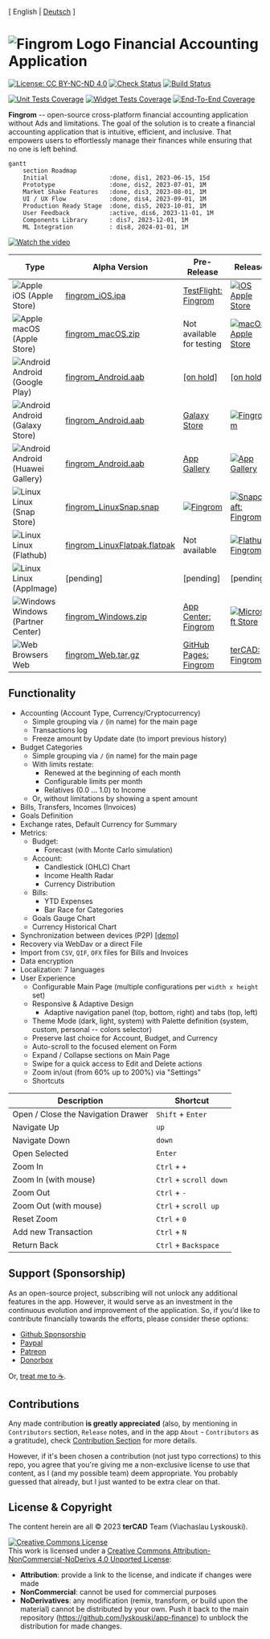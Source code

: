 [ English | [Deutsch](./README_de.md) ]

# ![Fingrom Logo](./docs/design-flow/logo/main.svg) Financial Accounting Application
[![License: CC BY-NC-ND 4.0](https://img.shields.io/badge/License-CC_BY--NC--ND_4.0-lightgrey.svg)](https://creativecommons.org/licenses/by-nc-nd/4.0/) 
[![Check Status](https://github.com/lyskouski/app-finance/actions/workflows/push_to_main.yml/badge.svg?branch=main)](https://github.com/lyskouski/app-finance/actions/workflows/push_to_main.yml)
[![Build Status](https://github.com/lyskouski/app-finance/actions/workflows/build.yml/badge.svg)](https://github.com/lyskouski/app-finance/actions/workflows/build.yml)

[![Unit Tests Coverage](https://lyskouski.github.io/app-finance/coverage/unit_coverage_badge.svg)](https://github.com/lyskouski/app-finance/tree/main/test/unit/)
[![Widget Tests Coverage](https://lyskouski.github.io/app-finance/coverage/widget_coverage_badge.svg)](https://github.com/lyskouski/app-finance/tree/main/test/widget)
[![End-To-End Coverage](https://lyskouski.github.io/app-finance/coverage/e2e_coverage_badge.svg)](https://github.com/lyskouski/app-finance/tree/main/test/e2e)

**Fingrom** -- open-source cross-platform financial accounting application without Ads and limitations.
The goal of the solution is to create a financial accounting application that is intuitive, efficient, and inclusive. 
That empowers users to effortlessly manage their finances while ensuring that no one is left behind.

```mermaid
gantt
    section Roadmap
    Initial                 :done, dis1, 2023-06-15, 15d
    Prototype               :done, dis2, 2023-07-01, 1M
    Market Shake Features   :done, dis3, 2023-08-01, 1M
    UI / UX Flow            :done, dis4, 2023-09-01, 1M
    Production Ready Stage  :done, dis5, 2023-10-01, 1M
    User Feedback           :active, dis6, 2023-11-01, 1M
    Components Library      : dis7, 2023-12-01, 1M
    ML Integration          : dis8, 2024-01-01, 1M
```

[![Watch the video](./docs/marketing-flow/presentation_video.png)](https://youtu.be/sNTbpILLsOw)


| Type                     | Alpha Version         | Pre-Release                   | Release                       |
| ------------------------ | ----------------------| ----------------------------- | ----------------------------- |
| ![Apple](./docs/design-flow/icons/apple.png) iOS (Apple Store)        | [fingrom_iOS.ipa](https://github.com/lyskouski/app-finance/releases/latest) | [TestFlight: Fingrom](https://testflight.apple.com/join/93ECy9ZB) | [![iOS Apple Store](./docs/design-flow/badges/ios.png)](https://apps.apple.com/us/app/fingrom/id6463955600) |
| ![Apple](./docs/design-flow/icons/apple.png) macOS (Apple Store)      | [fingrom_macOS.zip](https://github.com/lyskouski/app-finance/releases/latest) | Not available for testing | [![macOS Apple Store](./docs/design-flow/badges/macos.png)](https://apps.apple.com/us/app/fingrom/id6463955600) |
| ![Android](./docs/design-flow/icons/android.png) Android (Google Play)    | [fingrom_Android.aab](https://github.com/lyskouski/app-finance/releases/latest) | [[on hold]](https://github.com/lyskouski/app-finance/issues/129) | [[on hold]](https://github.com/lyskouski/app-finance/issues/129) |
| ![Android](./docs/design-flow/icons/android.png) Android (Galaxy Store)   | [fingrom_Android.aab](https://github.com/lyskouski/app-finance/releases/latest) | [Galaxy Store](https://galaxystore.samsung.com/detail/com.tercad.fingrom) | [![Fingrom](./docs/design-flow/badges/galaxy-store.png)](https://galaxy.store/apFinance) |
| ![Android](./docs/design-flow/icons/android.png) Android (Huawei Gallery) | [fingrom_Android.aab](https://github.com/lyskouski/app-finance/releases/latest) | [App Gallery](https://appgallery.huawei.com/#/app/C109437079) | [![App Gallery](./docs/design-flow/badges/huawei.png)](https://appgallery.huawei.com/#/app/C109437079) |
| ![Linux](./docs/design-flow/icons/linux.png) Linux (Snap Store)       | [fingrom_LinuxSnap.snap](https://github.com/lyskouski/app-finance/releases/latest) | [![Fingrom](https://snapcraft.io/fingrom/badge.svg)](https://snapcraft.io/fingrom) | [![Snapcraft: Fingrom](./docs/design-flow/badges/snap-store.png)](https://snapcraft.io/fingrom) |
| ![Linux](./docs/design-flow/icons/linux.png) Linux (Flathub)          | [fingrom_LinuxFlatpak.flatpak](https://github.com/lyskouski/app-finance/releases/latest)  | Not available | [ ![Flathub: Fingrom](./docs/design-flow/badges/flathub.png) ](https://flathub.org/apps/com.tercad.fingrom) |
| ![Linux](./docs/design-flow/icons/linux.png) Linux (AppImage)         | [pending] | [pending] | [pending] |
| ![Windows](./docs/design-flow/icons/windows.png) Windows (Partner Center) | [fingrom_Windows.zip](https://github.com/lyskouski/app-finance/releases/latest) | [App Center: Fingrom](https://appcenter.ms/orgs/terCAD/apps/Fingrom) | [![Microsoft Store](./docs/design-flow/badges/windows.png)](https://apps.microsoft.com/detail/fingrom/9NNPDJ2ST0HV) |
| ![Web Browsers](./docs/design-flow/icons/web.png) Web                      | [fingrom_Web.tar.gz](https://github.com/lyskouski/app-finance/releases/latest) | [GitHub Pages: Fingrom](https://lyskouski.github.io/app-finance/) | [terCAD: Fingrom](https://tercad.com/app/finance/index.html) |


## Functionality
- Accounting (Account Type, Currency/Cryptocurrency)
  - Simple grouping via `/` (in name) for the main page
  - Transactions log
  - Freeze amount by Update date (to import previous history)
- Budget Categories
  - Simple grouping via `/` (in name) for the main page
  - With limits restate:
    - Renewed at the beginning of each month
    - Configurable limits per month
    - Relatives (0.0 ... 1.0) to Income
  - Or, without limitations by showing a spent amount
- Bills, Transfers, Incomes (Invoices)
- Goals Definition
- Exchange rates, Default Currency for Summary
- Metrics: 
  - Budget:
    - Forecast (with Monte Carlo simulation)
  - Account:
    - Candlestick (OHLC) Chart
    - Income Health Radar
    - Currency Distribution
  - Bills:
    - YTD Expenses
    - Bar Race for Categories
  - Goals Gauge Chart
  - Currency Historical Chart
- Synchronization between devices (P2P) [[demo]](https://youtu.be/RccQ8JpfJs4)
- Recovery via WebDav or a direct File
- Import from `CSV`, `QIF`, `OFX` files for Bills and Invoices
- Data encryption
- Localization: 7 languages
- User Experience
  - Configurable Main Page (multiple configurations per `width x height` set)
  - Responsive & Adaptive Design
    - Adaptive navigation panel (top, bottom, right) and tabs (top, left)
  - Theme Mode (dark, light, system) with Palette definition (system, custom, personal -- colors selector)
  - Preserve last choice for Account, Budget, and Currency
  - Auto-scroll to the focused element on Form
  - Expand / Collapse sections on Main Page
  - Swipe for a quick access to Edit and Delete actions
  - Zoom in/out (from 60% up to 200%) via "Settings"
  - Shortcuts

| Description                         | Shortcut                       |
| ----------------------------------- | ------------------------------ |
| Open / Close the Navigation Drawer  | `Shift` + `Enter`              |
| Navigate Up                         | `up`                           |
| Navigate Down                       | `down`                         |
| Open Selected                       | `Enter`                        |
| Zoom In                             | `Ctrl` + `+`                   |
| Zoom In (with mouse)                | `Ctrl` + `scroll down`         |
| Zoom Out                            | `Ctrl` + `-`                   |
| Zoom Out (with mouse)               | `Ctrl` + `scroll up`           |
| Reset Zoom                          | `Ctrl` + `0`                   |
| Add new Transaction                 | `Ctrl` + `N`                   |
| Return Back                         | `Ctrl` + `Backspace`           |
<!--
| Edit Selected Item                  | `Ctrl` + `E`                   |
| Delete Selected Item                | `Ctrl` + `D`                   |
-->

## Support (Sponsorship)

As an open-source project, subscribing will not unlock any additional features in the app. However, it would serve as 
an investment in the continuous evolution and improvement of the application. So, if you'd like to contribute 
financially towards the efforts, please consider these options:

* [Github Sponsorship](https://github.com/users/lyskouski/sponsorship)
* [Paypal](https://www.paypal.me/terCAD)
* [Patreon](https://www.patreon.com/terCAD)
* [Donorbox](https://donorbox.org/tercad)

Or, [treat me to :coffee:](https://www.buymeacoffee.com/lyskouski).

## Contributions

Any made contribution **is greatly appreciated** (also, by mentioning in `Contributors` section, `Release` notes, and 
in the app `About` - `Contributors` as a gratitude), check [Contribution Section](./CONTRIBUTING.md) for more details.

However, if it's been chosen a contribution (not just typo corrections) to this repo, you agree that you're giving
me a non-exclusive license to use that content, as I (and my possible team) deem appropriate. You probably guessed 
that already, but I just wanted to be extra clear on that.

## License & Copyright

The content herein are all &copy; 2023 **terCAD** Team (Viachaslau Lyskouski).

<a rel="license" href="http://creativecommons.org/licenses/by-nc-nd/4.0/"><img alt="Creative Commons License" style="border-width:0" src="https://i.creativecommons.org/l/by-nc-nd/4.0/88x31.png" /></a><br />This work is licensed under a <a rel="license" href="http://creativecommons.org/licenses/by-nc-nd/4.0/">Creative Commons Attribution-NonCommercial-NoDerivs 4.0 Unported License</a>:
- **Attribution**: provide a link to the license, and indicate if changes were made
- **NonCommercial**: cannot be used for commercial purposes
- **NoDerivatives**: any modification (remix, transform, or build upon the material) cannot be distributed by your own. 
  Push it back to the main repository (https://github.com/lyskouski/app-finance) to unblock the distribution for made 
  changes.
